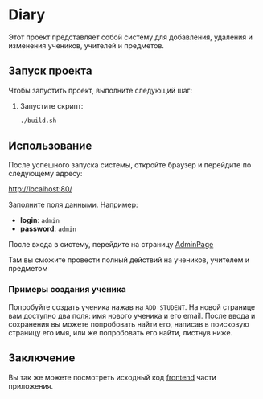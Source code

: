 # Diary

Этот проект представляет собой систему для добавления, удаления и изменения учеников, учителей и предметов.

## Запуск проекта

Чтобы запустить проект, выполните следующий шаг:

1. Запустите скрипт:

    ```sh
    ./build.sh
    ```

## Использование

После успешного запуска системы, откройте браузер и перейдите по следующему адресу:

[http://localhost:80/](http://localhost:80/)

Заполните поля данными. Например:

- **login**: `admin`
- **password**: `admin`

После входа в систему, перейдите на страницу [AdminPage](http://localhost/#/admin)

Там вы сможите провести полный действий на учеников, учителем и предметом

### Примеры создания ученика

Попробуйте создать ученика нажав на `ADD STUDENT`. На новой странице вам доступно два поля: имя нового ученика и его email.
После ввода и сохранения вы можете попробовать найти его, написав в поисковую страницу его имя, или же попробовать его найти, листнув ниже.

## Заключение

Вы так же можете посмотреть исходный код [frontend](https://github.com/Yaoguao/vue-mongo-project) части приложения. 
